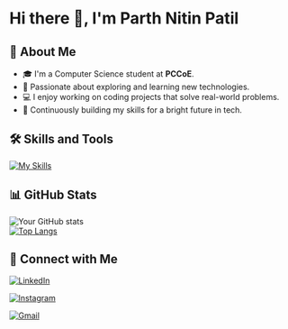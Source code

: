 # Hi there 👋, I'm Parth Nitin Patil

## 🚀 About Me  
- 🎓 I'm a Computer Science student at **PCCoE**.  
- 🌟 Passionate about exploring and learning new technologies.  
- 💻 I enjoy working on coding projects that solve real-world problems.  
- 🚀 Continuously building my skills for a bright future in tech.  

## 🛠️ Skills and Tools  
[![My Skills](https://skillicons.dev/icons?i=python,c,cpp,r)](https://github.com/combox1234)  

## 📊 GitHub Stats  
![Your GitHub stats](https://github-readme-stats.vercel.app/api?username=combox1234&show_icons=true&theme=radical)  
[![Top Langs](https://github-readme-stats.vercel.app/api/top-langs/?username=combox1234&layout=compact&theme=radical)](https://github.com/combox1234)  


## 🔗 Connect with Me  
[![LinkedIn](https://img.shields.io/badge/LinkedIn-0077B5?style=for-the-badge&logo=linkedin&logoColor=white)](https://www.linkedin.com/in/parth-patil-910482292/)  

[![Instagram](https://img.shields.io/badge/Instagram-E4405F?style=for-the-badge&logo=instagram&logoColor=white)](https://www.instagram.com/x.____parth.____x/)  

[![Gmail](https://img.shields.io/badge/Gmail-D14836?style=for-the-badge&logo=gmail&logoColor=white)](mailto:pathpatil1504@gmail.com)

